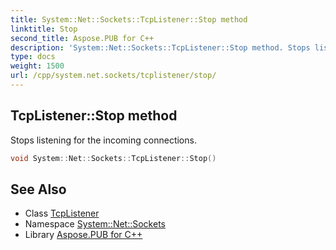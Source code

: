 ```yaml
---
title: System::Net::Sockets::TcpListener::Stop method
linktitle: Stop
second_title: Aspose.PUB for C++
description: 'System::Net::Sockets::TcpListener::Stop method. Stops listening for the incoming connections in C++.'
type: docs
weight: 1500
url: /cpp/system.net.sockets/tcplistener/stop/
---
```

## TcpListener::Stop method


Stops listening for the incoming connections.

```cpp
void System::Net::Sockets::TcpListener::Stop()
```

## See Also

* Class [TcpListener](../)
* Namespace [System::Net::Sockets](../../)
* Library [Aspose.PUB for C++](../../../)
